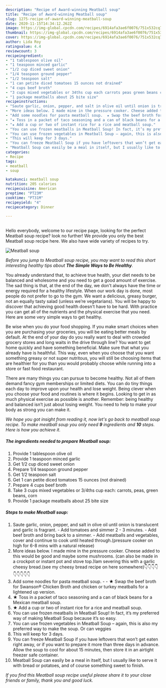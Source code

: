 ```yaml
---
description: "Recipe of Award-winning Meatball soup"
title: "Recipe of Award-winning Meatball soup"
slug: 1275-recipe-of-award-winning-meatball-soup
date: 2020-11-15T14:34:12.262Z
image: https://img-global.cpcdn.com/recipes/6914afa3ae6f0076/751x532cq70/meatball-soup-recipe-main-photo.jpg
thumbnail: https://img-global.cpcdn.com/recipes/6914afa3ae6f0076/751x532cq70/meatball-soup-recipe-main-photo.jpg
cover: https://img-global.cpcdn.com/recipes/6914afa3ae6f0076/751x532cq70/meatball-soup-recipe-main-photo.jpg
author: Lida Roy
ratingvalue: 4.4
reviewcount: 3
recipeingredient:
- "1 tablespoon olive oil"
- "1 teaspoon minced garlic"
- "1/2 cup diced sweet onion"
- "1/4 teaspoon ground pepper"
- "1/2 teaspoon salt"
- "1 can petite diced tomatoes 15 ounces not drained"
- "4 cups beef broth"
- "3 cups mixed vegetables or 34ths cup each carrots peas green beans corn"
- "1 package meatballs about 25 bite size"
recipeinstructions:
- "Saute garlic, onion, pepper, and salt in olive oil until onion is translucent and garlic is fragrant. Add tomatoes and simmer 2 - 3 minutes. Add beef broth and bring back to a simmer. Add meatballs and vegetables, cover and continue to cook until heated through.(pressure cooker on high for 6-8 mins with a natural release)"
- "More ideas below. I made mine in the pressure cooker. Cheese added to this would be good and maybe some mushrooms. (can also be made in a crockpot or instant pot and stove top.)Iam severing this with a garlic cheesy bread.(see my cheesy bread recipe on here somewhere)👇👇👇👇👇👇👇👇👇"
- "Add some noodles for pasta meatball soup.  ★ Swap the beef broth for Swanson® Chicken Broth and chicken or turkey meatballs for a lightened up version."
- "★ Toss in a packet of taco seasoning and a can of black beans for a Mexican meatball soup."
- "★ Add a cup or two of instant rice for a rice and meatball soup."
- "You can use frozen meatballs in Meatball Soup! In fact, it’s my preferred way of making Meatball Soup because it’s so easy."
- "You can use frozen vegetables in Meatball Soup – again, this is also my preferred way to make the soup. Or can veggies"
- "This will keep for 3 days."
- "You can freeze Meatball Soup if you have leftovers that won’t get eaten right away, or if you want to prepare it more than three days in advance. Allow the soup to cool for about 15 minutes, then store it in an airtight freezer safe container."
- "Meatball Soup can easily be a meal in itself, but I usually like to serve it with bread or potatoes, and of course something sweet to finish."
categories:
- Recipe
tags:
- meatball
- soup

katakunci: meatball soup 
nutrition: 205 calories
recipecuisine: American
preptime: "PT23M"
cooktime: "PT31M"
recipeyield: "4"
recipecategory: Dinner

---
```

<br>
Hello everybody, welcome to our recipe page, looking for the perfect Meatball soup recipe? look no further! We provide you only the best Meatball soup recipe here. We also have wide variety of recipes to try.
<br>


![Meatball soup](https://img-global.cpcdn.com/recipes/6914afa3ae6f0076/751x532cq70/meatball-soup-recipe-main-photo.jpg)

<i>Before you jump to Meatball soup recipe, you may want to read this short interesting healthy tips about <strong>The Simple Ways to Be Healthy</strong>.</i>

You already understand that, to achieve true health, your diet needs to be balanced and wholesome and you need to get a good amount of exercise. The sad thing is that, at the end of the day, we don't always have the time or energy required for a healthy lifestyle. When our work day is done, most people do not prefer to go to the gym. We want a delicious, greasy burger, not an equally tasty salad (unless we’re vegetarians). You will be happy to discover that achieving good health doesn't have to be hard. With practice you can get all of the nutrients and the physical exercise that you need. Here are some very simple ways to get healthy.

Be wise when you do your food shopping. If you make smart choices when you are purchasing your groceries, you will be eating better meals by default. At the end of your day do you really want to deal with crowded grocery stores and long waits in the drive through line? You want to get home quickly and have something beneficial. Make sure that what you already have is healthful. This way, even when you choose that you want something greasy or not super nutritous, you will still be choosing items that are healthier for you than you would probably choose while running into a store or fast food restaurant.

There are many things you can pursue to become healthy. Not all of them demand fancy gym memberships or limited diets. You can do tiny things each day to improve upon your health and lose weight. Being clever when you choose your food and routines is where it begins. Looking to get in as much physical exercise as possible is another. Remember: being healthy and balanced isn’t just about losing weight. You need to help to make your body as strong you can make it. 


<i>We hope you got insight from reading it, now let's go back to meatball soup recipe. To make meatball soup you only need <strong>9</strong> ingredients and <strong>10</strong> steps. Here is how you achieve it.
</i>

##### The ingredients needed to prepare Meatball soup:

1. Provide 1 tablespoon olive oil
1. Provide 1 teaspoon minced garlic
1. Get 1/2 cup diced sweet onion
1. Prepare 1/4 teaspoon ground pepper
1. Get 1/2 teaspoon salt
1. Get 1 can petite diced tomatoes 15 ounces (not drained)
1. Prepare 4 cups beef broth
1. Take 3 cups mixed vegetables or 3/4ths cup each: carrots, peas, green beans, corn
1. Provide 1 package meatballs about 25 bite size


##### Steps to make Meatball soup:

1. Saute garlic, onion, pepper, and salt in olive oil until onion is translucent and garlic is fragrant. - Add tomatoes and simmer 2 - 3 minutes. - Add beef broth and bring back to a simmer. - Add meatballs and vegetables, cover and continue to cook until heated through.(pressure cooker on high for 6-8 mins with a natural release)
1. More ideas below. I made mine in the pressure cooker. Cheese added to this would be good and maybe some mushrooms. (can also be made in a crockpot or instant pot and stove top.)Iam severing this with a garlic cheesy bread.(see my cheesy bread recipe on here somewhere)👇👇👇👇👇👇👇👇👇
1. Add some noodles for pasta meatball soup. -  - ★ Swap the beef broth for Swanson® Chicken Broth and chicken or turkey meatballs for a lightened up version.
1. ★ Toss in a packet of taco seasoning and a can of black beans for a Mexican meatball soup.
1. ★ Add a cup or two of instant rice for a rice and meatball soup.
1. You can use frozen meatballs in Meatball Soup! In fact, it’s my preferred way of making Meatball Soup because it’s so easy.
1. You can use frozen vegetables in Meatball Soup – again, this is also my preferred way to make the soup. Or can veggies
1. This will keep for 3 days.
1. You can freeze Meatball Soup if you have leftovers that won’t get eaten right away, or if you want to prepare it more than three days in advance. Allow the soup to cool for about 15 minutes, then store it in an airtight freezer safe container.
1. Meatball Soup can easily be a meal in itself, but I usually like to serve it with bread or potatoes, and of course something sweet to finish.


<i>If you find this Meatball soup recipe useful please share it to your close friends or family, thank you and good luck.</i>
